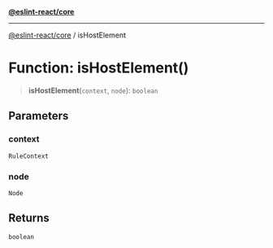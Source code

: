 [**@eslint-react/core**](../README.md)

***

[@eslint-react/core](../README.md) / isHostElement

# Function: isHostElement()

> **isHostElement**(`context`, `node`): `boolean`

## Parameters

### context

`RuleContext`

### node

`Node`

## Returns

`boolean`
